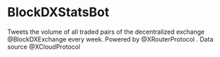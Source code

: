 # BlockDXStatsBot
Tweets the volume of all traded pairs of the decentralized exchange  @BlockDXExchange  every week. Powered by  @XRouterProtocol . Data source  @XCloudProtocol
